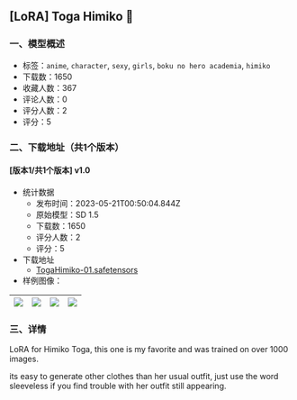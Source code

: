 ## [LoRA] Toga Himiko 🔪
### 一、模型概述

- 标签：`anime`, `character`, `sexy`, `girls`, `boku no hero academia`, `himiko`
- 下载数：1650
- 收藏人数：367
- 评论人数：0
- 评分人数：2
- 评分：5

### 二、下载地址（共1个版本）

#### [版本1/共1个版本] v1.0

- 统计数据
  - 发布时间：2023-05-21T00:50:04.844Z
  - 原始模型：SD 1.5
  - 下载数：1650
  - 评分人数：2
  - 评分：5
- 下载地址
  - [TogaHimiko-01.safetensors](https://civitai.com/api/download/models/76358)
- 样例图像：

| <img src="https://image.civitai.com/xG1nkqKTMzGDvpLrqFT7WA/c27cc1e6-377e-4e4a-80fe-db132e76cf65/width=450/854618.jpeg" /> | <img src="https://image.civitai.com/xG1nkqKTMzGDvpLrqFT7WA/787aee09-93c9-44ad-b8d5-e1445b9222bb/width=450/854619.jpeg" /> | <img src="https://image.civitai.com/xG1nkqKTMzGDvpLrqFT7WA/d8684a04-c366-4f2f-9003-0616cdbee1e3/width=450/854620.jpeg" /> | <img src="https://image.civitai.com/xG1nkqKTMzGDvpLrqFT7WA/8884a6b9-374c-4871-979a-6ea01d43e04b/width=450/854621.jpeg" /> |
| ---- | ---- | ---- | ---- |


### 三、详情
<p>LoRA for Himiko Toga, this one is my favorite and was trained on over 1000 images.</p><p></p><p>its easy to generate other clothes than her usual outfit, just use the word sleeveless if you find trouble with her outfit still appearing.</p>